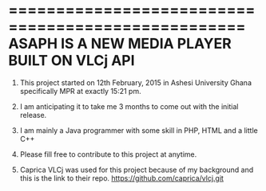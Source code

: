 ===================================================
ASAPH IS A NEW MEDIA PLAYER BUILT ON VLCj API
===================================================

1. This project started on 12th February, 2015 in Ashesi University Ghana
specifically MPR at exactly 15:21 pm.

2. I am anticipating it to take me 3 months to come out with the initial release.

3. I am mainly a Java programmer with some skill in PHP, HTML and a little C++

4. Please fill free to contribute to this project at anytime.

5. Caprica VLCj was used for this project because of my background and this is the link to 
their repo. https://github.com/caprica/vlcj.git
